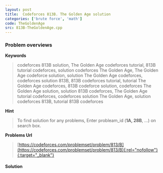 ```yaml
---
layout: post
title:  Codeforces 813B. The Golden Age solution
categories: ['brute force', 'math']
code: TheGoldenAge
src: 813B-TheGoldenAge.cpp
---
```

### **Problem overviews**

**Keywords**
> codeforces 813B solution, The Golden Age codeforces tutorial, 813B tutorial codeforces, solution codeforces The Golden Age, The Golden Age codeforce solution, solution The Golden Age codeforces, codeforces solution 813B, 813B codeforces tutorial, tutorial The Golden Age codeforces, 813B codeforce solution, codeforces The Golden Age solution, solution 813B codeforces, The Golden Age tutorial codeforces, codeforces solution The Golden Age, solution codeforces 813B, tutorial 813B codeforces

**Hint**
> To find solution for any problems, Enter probleam_id (**1A, 28B**, ...) on search box. 

**Problems Url**
> [https://codeforces.com/problemset/problem/813/B](https://codeforces.com/problemset/problem/813/B){:rel="nofollow"}{:target="_blank"}

#### **Solution**



